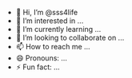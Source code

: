 - 👋 Hi, I’m @sss4life
- 👀 I’m interested in ...
- 🌱 I’m currently learning ...
- 💞️ I’m looking to collaborate on ...
- 📫 How to reach me ...
- 😄 Pronouns: ...
- ⚡ Fun fact: ...

<!---
sss4life/sss4life is a ✨ special ✨ 
You can click the Preview link to take a look at your changes.
--->
